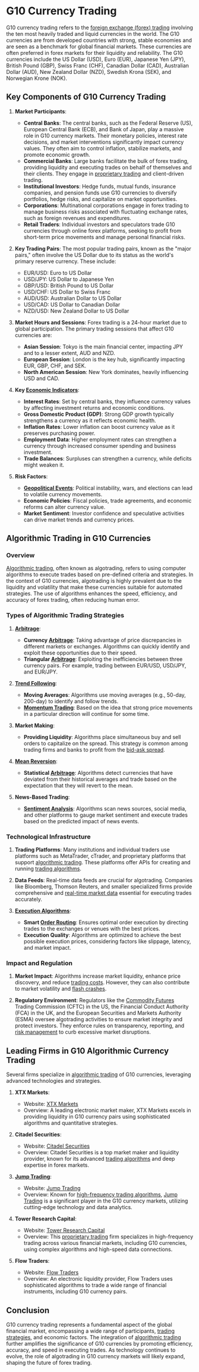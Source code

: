 # G10 Currency Trading

G10 currency trading refers to the [foreign exchange (forex) trading](../f/foreign_exchange_(forex)_trading.md) involving the ten most heavily traded and liquid currencies in the world. The G10 currencies are from developed countries with strong, stable economies and are seen as a benchmark for global financial markets. These currencies are often preferred in forex markets for their liquidity and reliability. The G10 currencies include the US Dollar (USD), Euro (EUR), Japanese Yen (JPY), British Pound (GBP), Swiss Franc (CHF), Canadian Dollar (CAD), Australian Dollar (AUD), New Zealand Dollar (NZD), Swedish Krona (SEK), and Norwegian Krone (NOK).

## Key Components of G10 Currency Trading

1. **Market Participants**:
   - **Central Banks**: The central banks, such as the Federal Reserve (US), European Central Bank (ECB), and Bank of Japan, play a massive role in G10 currency markets. Their monetary policies, interest rate decisions, and market interventions significantly impact currency values. They often aim to control inflation, stabilize markets, and promote economic growth.
   - **Commercial Banks**: Large banks facilitate the bulk of forex trading, providing liquidity and executing trades on behalf of themselves and their clients. They engage in [proprietary trading](../p/proprietary_trading.md) and client-driven trading.
   - **Institutional Investors**: Hedge funds, mutual funds, insurance companies, and pension funds use G10 currencies to diversify portfolios, hedge risks, and capitalize on market opportunities.
   - **Corporations**: Multinational corporations engage in forex trading to manage business risks associated with fluctuating exchange rates, such as foreign revenues and expenditures.
   - **Retail Traders**: Individual investors and speculators trade G10 currencies through online forex platforms, seeking to profit from short-term price movements and manage personal financial risks.

2. **Key Trading Pairs**:
   The most popular trading pairs, known as the "major pairs," often involve the US Dollar due to its status as the world's primary reserve currency. These include:
   - EUR/USD: Euro to US Dollar
   - USD/JPY: US Dollar to Japanese Yen
   - GBP/USD: British Pound to US Dollar
   - USD/CHF: US Dollar to Swiss Franc
   - AUD/USD: Australian Dollar to US Dollar
   - USD/CAD: US Dollar to Canadian Dollar
   - NZD/USD: New Zealand Dollar to US Dollar

3. **Market Hours and Sessions**:
   Forex trading is a 24-hour market due to global participation. The primary trading sessions that affect G10 currencies are:
   - **Asian Session**: Tokyo is the main financial center, impacting JPY and to a lesser extent, AUD and NZD.
   - **European Session**: London is the key hub, significantly impacting EUR, GBP, CHF, and SEK.
   - **North American Session**: New York dominates, heavily influencing USD and CAD.

4. **Key [Economic Indicators](../e/economic_indicators.md)**:
   - **Interest Rates**: Set by central banks, they influence currency values by affecting investment returns and economic conditions.
   - **Gross Domestic Product (GDP)**: Strong GDP growth typically strengthens a currency as it reflects economic health.
   - **Inflation Rates**: Lower inflation can boost currency value as it preserves purchasing power.
   - **Employment Data**: Higher employment rates can strengthen a currency through increased consumer spending and business investment.
   - **Trade Balances**: Surpluses can strengthen a currency, while deficits might weaken it.

5. **Risk Factors**:
   - **[Geopolitical Events](../g/geopolitical_events.md)**: Political instability, wars, and elections can lead to volatile currency movements.
   - **Economic Policies**: Fiscal policies, trade agreements, and economic reforms can alter currency value.
   - **Market Sentiment**: Investor confidence and speculative activities can drive market trends and currency prices.

## Algorithmic Trading in G10 Currencies

### Overview

[Algorithmic trading](../a/algorithmic_trading.md), often known as algotrading, refers to using computer algorithms to execute trades based on pre-defined criteria and strategies. In the context of G10 currencies, algotrading is highly prevalent due to the liquidity and volatility that make these currencies suitable for automated strategies. The use of algorithms enhances the speed, efficiency, and accuracy of forex trading, often reducing human error.

### Types of Algorithmic Trading Strategies

1. **[Arbitrage](../a/arbitrage.md)**:
   - **Currency [Arbitrage](../a/arbitrage.md)**: Taking advantage of price discrepancies in different markets or exchanges. Algorithms can quickly identify and exploit these opportunities due to their speed.
   - **Triangular [Arbitrage](../a/arbitrage.md)**: Exploiting the inefficiencies between three currency pairs. For example, trading between EUR/USD, USD/JPY, and EUR/JPY.

2. **[Trend Following](../t/trend_following.md)**:
   - **Moving Averages**: Algorithms use moving averages (e.g., 50-day, 200-day) to identify and follow trends.
   - **[Momentum Trading](../m/momentum_trading.md)**: Based on the idea that strong price movements in a particular direction will continue for some time.

3. **Market Making**:
   - **Providing Liquidity**: Algorithms place simultaneous buy and sell orders to capitalize on the spread. This strategy is common among trading firms and banks to profit from the [bid-ask spread](../b/bid-ask_spread.md).

4. **[Mean Reversion](../m/mean_reversion.md)**:
   - **Statistical [Arbitrage](../a/arbitrage.md)**: Algorithms detect currencies that have deviated from their historical averages and trade based on the expectation that they will revert to the mean.

5. **News-Based Trading**:
   - **[Sentiment Analysis](../s/sentiment_analysis.md)**: Algorithms scan news sources, social media, and other platforms to gauge market sentiment and execute trades based on the predicted impact of news events.

### Technological Infrastructure

1. **Trading Platforms**:
   Many institutions and individual traders use platforms such as MetaTrader, cTrader, and proprietary platforms that support [algorithmic trading](../a/algorithmic_trading.md). These platforms offer APIs for creating and running [trading algorithms](../t/trading_algorithms.md).

2. **Data Feeds**:
   Real-time data feeds are crucial for algotrading. Companies like Bloomberg, Thomson Reuters, and smaller specialized firms provide comprehensive and [real-time market data](../r/real-time_market_data.md) essential for executing trades accurately.

3. **[Execution Algorithms](../e/execution_algorithms.md)**:
   - **Smart [Order Routing](../o/order_routing.md)**: Ensures optimal order execution by directing trades to the exchanges or venues with the best prices.
   - **Execution Quality**: Algorithms are optimized to achieve the best possible execution prices, considering factors like slippage, latency, and market impact.

### Impact and Regulation

1. **Market Impact**:
   Algorithms increase market liquidity, enhance price discovery, and reduce [trading costs](../t/trading_costs.md). However, they can also contribute to market volatility and [flash crashes](../f/flash_crashes.md).

2. **Regulatory Environment**:
   Regulators like the [Commodity Futures](../c/commodity_futures.md) Trading Commission (CFTC) in the US, the Financial Conduct Authority (FCA) in the UK, and the European Securities and Markets Authority (ESMA) oversee algotrading activities to ensure market integrity and protect investors. They enforce rules on transparency, reporting, and [risk management](../r/risk_management.md) to curb excessive market disruptions.

## Leading Firms in G10 Algorithmic Currency Trading

Several firms specialize in [algorithmic trading](../a/algorithmic_trading.md) of G10 currencies, leveraging advanced technologies and strategies.

1. **XTX Markets**:
   - Website: [XTX Markets](https://www.xtxmarkets.com)
   - Overview: A leading electronic market maker, XTX Markets excels in providing liquidity in G10 currency pairs using sophisticated algorithms and quantitative strategies.

2. **Citadel Securities**:
   - Website: [Citadel Securities](https://www.citadelsecurities.com)
   - Overview: Citadel Securities is a top market maker and liquidity provider, known for its advanced [trading algorithms](../t/trading_algorithms.md) and deep expertise in forex markets.

3. **[Jump Trading](../j/jump_trading.md)**:
   - Website: [Jump Trading](https://www.jumptrading.com)
   - Overview: Known for [high-frequency trading algorithms](../h/high-frequency_trading_algorithms.md), [Jump Trading](../j/jump_trading.md) is a significant player in the G10 currency markets, utilizing cutting-edge technology and data analytics.

4. **Tower Research Capital**:
   - Website: [Tower Research Capital](https://www.tower-research.com)
   - Overview: This [proprietary trading](../p/proprietary_trading.md) firm specializes in high-frequency trading across various financial markets, including G10 currencies, using complex algorithms and high-speed data connections.

5. **Flow Traders**:
   - Website: [Flow Traders](https://www.flowtraders.com)
   - Overview: An electronic liquidity provider, Flow Traders uses sophisticated algorithms to trade a wide range of financial instruments, including G10 currency pairs.

## Conclusion

G10 currency trading represents a fundamental aspect of the global financial market, encompassing a wide range of participants, [trading strategies](../t/trading_strategies.md), and economic factors. The integration of [algorithmic trading](../a/algorithmic_trading.md) further amplifies the significance of G10 currencies by promoting efficiency, accuracy, and speed in executing trades. As technology continues to evolve, the role of algotrading in G10 currency markets will likely expand, shaping the future of forex trading.
